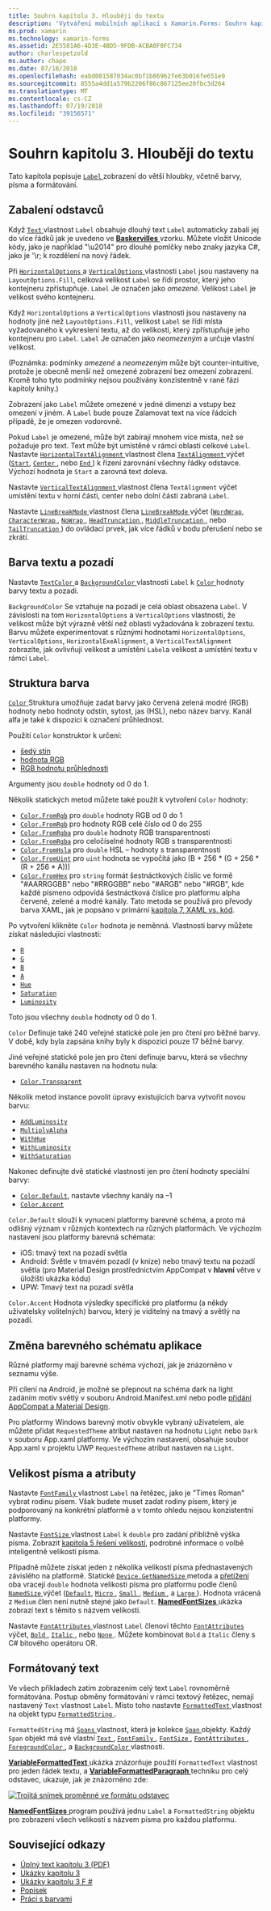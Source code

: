 ```yaml
---
title: Souhrn kapitolu 3. Hlouběji do textu
description: 'Vytváření mobilních aplikací s Xamarin.Forms: Souhrn kapitolu 3. Hlouběji do textu'
ms.prod: xamarin
ms.technology: xamarin-forms
ms.assetid: 2E5581A6-4D3E-4BD5-9FDB-ACBA0F0FC734
author: charlespetzold
ms.author: chape
ms.date: 07/18/2018
ms.openlocfilehash: eabd001587034ac0bf1b86962fe63b016fe651e9
ms.sourcegitcommit: 8555a4dd1a579b2206f86c867125ee20fbc3d264
ms.translationtype: MT
ms.contentlocale: cs-CZ
ms.lasthandoff: 07/19/2018
ms.locfileid: "39156571"
---
```

# <a name="summary-of-chapter-3-deeper-into-text"></a>Souhrn kapitolu 3. Hlouběji do textu

Tato kapitola popisuje [ `Label` ](xref:Xamarin.Forms.Label) zobrazení do větší hloubky, včetně barvy, písma a formátování.

## <a name="wrapping-paragraphs"></a>Zabalení odstavců

Když [ `Text` ](xref:Xamarin.Forms.Label.Text) vlastnost `Label` obsahuje dlouhý text `Label` automaticky zabalí jej do více řádků jak je uvedeno ve [ **Baskervilles** ](https://github.com/xamarin/xamarin-forms-book-samples/tree/master/Chapter03/Baskervilles) vzorku. Můžete vložit Unicode kódy, jako je například "\u2014" pro dlouhé pomlčky nebo znaky jazyka C#, jako je '\r; k rozdělení na nový řádek.

Při [ `HorizontalOptions` ](xref:Xamarin.Forms.View.HorizontalOptions) a [ `VerticalOptions` ](xref:Xamarin.Forms.View.VerticalOptions) vlastnosti `Label` jsou nastaveny na `LayoutOptions.Fill`, celková velikost `Label` se řídí prostor, který jeho kontejneru zpřístupňuje. `Label` Je označen jako *omezené*. Velikost `Label` je velikost svého kontejneru.

Když `HorizontalOptions` a `VerticalOptions` vlastnosti jsou nastaveny na hodnoty jiné než `LayoutOptions.Fill`, velikost `Label` se řídí místa vyžadovaného k vykreslení textu, až do velikosti, který zpřístupňuje jeho kontejneru pro `Label`. `Label` Je označen jako *neomezeným* a určuje vlastní velikost.

(Poznámka: podmínky *omezené* a *neomezeným* může být counter-intuitive, protože je obecně menší než omezené zobrazení bez omezení zobrazení. Kromě toho tyto podmínky nejsou používány konzistentně v rané fázi kapitoly knihy.)

Zobrazení jako `Label` můžete omezené v jedné dimenzi a vstupy bez omezení v jiném. A `Label` bude pouze Zalamovat text na více řádcích případě, že je omezen vodorovně.

Pokud `Label` je omezené, může být zabírají mnohem více místa, než se požaduje pro text. Text může být umístěné v rámci oblasti celkové `Label`. Nastavte [ `HorizontalTextAlignment` ](xref:Xamarin.Forms.Label.HorizontalTextAlignment) vlastnost člena [ `TextAlignment` ](xref:Xamarin.Forms.TextAlignment) výčet ([`Start`](xref:Xamarin.Forms.TextAlignment.Start), [ `Center` ](xref:Xamarin.Forms.TextAlignment.Center), nebo [ `End` ](xref:Xamarin.Forms.TextAlignment.Center)) k řízení zarovnání všechny řádky odstavce. Výchozí hodnota je `Start` a zarovná text doleva.

Nastavte [ `VerticalTextAlignment` ](xref:Xamarin.Forms.Label.VerticalTextAlignment) vlastnost člena `TextAlignment` výčet umístění textu v horní části, center nebo dolní části zabraná `Label`.

Nastavte [ `LineBreakMode` ](xref:Xamarin.Forms.Label.LineBreakMode) vlastnost člena [ `LineBreakMode` ](xref:Xamarin.Forms.LineBreakMode) výčet ([`WordWrap`](xref:Xamarin.Forms.LineBreakMode.WordWrap), [ `CharacterWrap` ](xref:Xamarin.Forms.LineBreakMode.CharacterWrap), [ `NoWrap` ](xref:Xamarin.Forms.LineBreakMode.NoWrap), [ `HeadTruncation` ](xref:Xamarin.Forms.LineBreakMode.HeadTruncation), [ `MiddleTruncation` ](xref:Xamarin.Forms.LineBreakMode.MiddleTruncation), nebo [ `TailTruncation` ](xref:Xamarin.Forms.LineBreakMode.TailTruncation)) do ovládací prvek, jak více řádků v bodu přerušení nebo se zkrátí.

## <a name="text-and-background-colors"></a>Barva textu a pozadí

Nastavte [ `TextColor` ](xref:Xamarin.Forms.Label.TextColor) a [ `BackgroundColor` ](xref:Xamarin.Forms.VisualElement.BackgroundColor) vlastnosti `Label` k [ `Color` ](xref:Xamarin.Forms.Color) hodnoty barvy textu a pozadí.

`BackgroundColor` Se vztahuje na pozadí je celá oblast obsazena `Label`. V závislosti na tom `HorizontalOptions` a `VerticalOptions` vlastnosti, že velikost může být výrazně větší než oblasti vyžadována k zobrazení textu. Barvu můžete experimentovat s různými hodnotami `HorizontalOptions`, `VerticalOptions`, `HorizontalExeAlignment`, a `VerticalTextAlignment` zobrazíte, jak ovlivňují velikost a umístění `Label`a velikost a umístění textu v rámci `Label`.

## <a name="the-color-structure"></a>Struktura barva

[ `Color` ](xref:Xamarin.Forms.Color) Struktura umožňuje zadat barvy jako červená zelená modré (RGB) hodnoty nebo hodnoty odstín, sytost, jas (HSL), nebo název barvy. Kanál alfa je také k dispozici k označení průhlednost.

Použití `Color` konstruktor k určení:

- [šedý stín](xref:Xamarin.Forms.Color.%23ctor(System.Double))
- [hodnota RGB](xref:Xamarin.Forms.Color.%23ctor(System.Double,System.Double,System.Double))
- [RGB hodnotu průhlednosti](xref:Xamarin.Forms.Color.%23ctor(System.Double,System.Double,System.Double,System.Double))

Argumenty jsou `double` hodnoty od 0 do 1.

Několik statických metod můžete také použít k vytvoření `Color` hodnoty:

- [`Color.FromRgb`](xref:Xamarin.Forms.Color.FromRgb(System.Double,System.Double,System.Double)) pro `double` hodnoty RGB od 0 do 1
- [`Color.FromRgb`](xref:Xamarin.Forms.Color.FromRgb(System.Int32,System.Int32,System.Int32)) pro hodnoty RGB celé číslo od 0 do 255
- [`Color.FromRgba`](xref:Xamarin.Forms.Color.FromRgba(System.Double,System.Double,System.Double,System.Double)) pro `double` hodnoty RGB transparentnosti
- [`Color.FromRgba`](xref:Xamarin.Forms.Color.FromRgba(System.Int32,System.Int32,System.Int32,System.Int32)) pro celočíselné hodnoty RGB s transparentnosti
- [`Color.FromHsla`](xref:Xamarin.Forms.Color.FromHsla(System.Double,System.Double,System.Double,System.Double)) pro `double` HSL – hodnoty s transparentnosti
- [`Color.FromUint`](xref:Xamarin.Forms.Color.FromUint(System.UInt32)) pro `uint` hodnota se vypočítá jako (B + 256 * (G + 256 * (R + 256 * A)))
- [`Color.FromHex`](xref:Xamarin.Forms.Color.FromHex(System.String)) pro `string` formát šestnáctkových číslic ve formě "#AARRGGBB" nebo "#RRGGBB" nebo "#ARGB" nebo "#RGB", kde každé písmeno odpovídá šestnáctková číslice pro platformu alpha červené, zelené a modré kanály. Tato metoda se používá pro převody barva XAML, jak je popsáno v primární [kapitola 7, XAML vs. kód](~/xamarin-forms/creating-mobile-apps-xamarin-forms/summaries/chapter07.md).

Po vytvoření klikněte `Color` hodnota je neměnná. Vlastnosti barvy můžete získat následující vlastnosti:

- [`R`](xref:Xamarin.Forms.Color.R)
- [`G`](xref:Xamarin.Forms.Color.G)
- [`B`](xref:Xamarin.Forms.Color.B)
- [`A`](xref:Xamarin.Forms.Color.A)
- [`Hue`](xref:Xamarin.Forms.Color.Hue)
- [`Saturation`](xref:Xamarin.Forms.Color.Saturation)
- [`Luminosity`](xref:Xamarin.Forms.Color.Luminosity)

Toto jsou všechny `double` hodnoty od 0 do 1.

`Color` Definuje také 240 veřejné statické pole jen pro čtení pro běžné barvy. V době, kdy byla zapsána knihy byly k dispozici pouze 17 běžné barvy.

Jiné veřejné statické pole jen pro čtení definuje barvu, která se všechny barevného kanálu nastaven na hodnotu nula:

- [`Color.Transparent`](xref:Xamarin.Forms.Color.Transparent)

Několik metod instance povolit úpravy existujících barva vytvořit novou barvu:

- [`AddLuminosity`](xref:Xamarin.Forms.Color.AddLuminosity(System.Double))
- [`MultiplyAlpha`](xref:Xamarin.Forms.Color.MultiplyAlpha(System.Double))
- [`WithHue`](xref:Xamarin.Forms.Color.WithHue(System.Double))
- [`WithLuminosity`](xref:Xamarin.Forms.Color.WithLuminosity(System.Double))
- [`WithSaturation`](xref:Xamarin.Forms.Color.WithSaturation(System.Double))

Nakonec definujte dvě statické vlastnosti jen pro čtení hodnoty speciální barvy:

- [`Color.Default`](xref:Xamarin.Forms.Color.Default), nastavte všechny kanály na &ndash;1
- [`Color.Accent`](xref:Xamarin.Forms.Color.Accent)

`Color.Default` slouží k vynucení platformy barevné schéma, a proto má odlišný význam v různých kontextech na různých platformách. Ve výchozím nastavení jsou platformy barevná schémata:

- iOS: tmavý text na pozadí světla
- Android: Světle v tmavém pozadí (v knize) nebo tmavý textu na pozadí světla (pro Material Design prostřednictvím AppCompat v **hlavní** větve v úložišti ukázka kódu)
- UPW: Tmavý text na pozadí světla

`Color.Accent` Hodnota výsledky specifické pro platformu (a někdy uživatelsky volitelných) barvou, který je viditelný na tmavý a světlý na pozadí.

## <a name="changing-the-application-color-scheme"></a>Změna barevného schématu aplikace

Různé platformy mají barevné schéma výchozí, jak je znázorněno v seznamu výše.

Při cílení na Android, je možné se přepnout na schéma dark na light zadáním motiv světlý v souboru Android.Manifest.xml nebo podle [přidání AppCompat a Material Design](~/xamarin-forms/platform/android/appcompat.md).

Pro platformy Windows barevný motiv obvykle vybraný uživatelem, ale můžete přidat `RequestedTheme` atribut nastaven na hodnotu `Light` nebo `Dark` v souboru App.xaml platformy. Ve výchozím nastavení, obsahuje soubor App.xaml v projektu UWP `RequestedTheme` atribut nastaven na `Light`.

## <a name="font-sizes-and-attributes"></a>Velikost písma a atributy

Nastavte [ `FontFamily` ](xref:Xamarin.Forms.Label.FontFamily) vlastnost `Label` na řetězec, jako je "Times Roman" vybrat rodinu písem. Však budete muset zadat rodiny písem, který je podporovaný na konkrétní platformě a v tomto ohledu nejsou konzistentní platformy.

Nastavte [ `FontSize` ](xref:Xamarin.Forms.Label.FontSize) vlastnost `Label` k `double` pro zadání přibližně výška písma. Zobrazit [kapitola 5 řešení velikostí](chapter05.md), podrobné informace o volbě inteligentně velikostí písma.

Případně můžete získat jeden z několika velikostí písma přednastavených závislého na platformě. Statické [ `Device.GetNamedSize` ](xref:Xamarin.Forms.Device.GetNamedSize(Xamarin.Forms.NamedSize,System.Type)) metoda a [přetížení](xref:Xamarin.Forms.Device.GetNamedSize(Xamarin.Forms.NamedSize,Xamarin.Forms.Element)) oba vracejí `double` hodnota velikosti písma pro platformu podle členů [ `NamedSize` ](xref:Xamarin.Forms.NamedSize)výčet ([`Default`](xref:Xamarin.Forms.NamedSize.Default), [ `Micro` ](xref:Xamarin.Forms.NamedSize.Micro), [ `Small` ](xref:Xamarin.Forms.NamedSize.Small), [ `Medium` ](xref:Xamarin.Forms.NamedSize.Medium),  a [ `Large` ](xref:Xamarin.Forms.NamedSize.Large)). Hodnota vrácená z `Medium` člen není nutně stejné jako `Default`. [ **NamedFontSizes** ](https://github.com/xamarin/xamarin-forms-book-samples/tree/master/Chapter03/NamedFontSizes) ukázka zobrazí text s těmito s názvem velikosti.

Nastavte [ `FontAttributes` ](xref:Xamarin.Forms.Label.FontAttributes) vlastnost `Label` členovi těchto [ `FontAttributes` ](xref:Xamarin.Forms.FontAttributes) výčet, [ `Bold` ](xref:Xamarin.Forms.FontAttributes.Bold), [ `Italic` ](xref:Xamarin.Forms.FontAttributes.Italic), nebo [ `None` ](xref:Xamarin.Forms.FontAttributes.None). Můžete kombinovat `Bold` a `Italic` členy s C# bitového operátoru OR.

## <a name="formatted-text"></a>Formátovaný text

Ve všech příkladech zatím zobrazením celý text `Label` rovnoměrně formátována. Postup obměny formátování v rámci textový řetězec, nemají nastavený `Text` vlastnost `Label`. Místo toho nastavte [ `FormattedText` ](xref:Xamarin.Forms.Label.FormattedText) vlastnost na objekt typu [ `FormattedString` ](xref:Xamarin.Forms.FormattedString).

`FormattedString` má [ `Spans` ](xref:Xamarin.Forms.FormattedString.Spans) vlastnost, která je kolekce [ `Span` ](xref:Xamarin.Forms.Span) objekty. Každý `Span` objekt má své vlastní [ `Text` ](xref:Xamarin.Forms.Span.Text), [ `FontFamily` ](xref:Xamarin.Forms.Span.FontFamily), [ `FontSize` ](xref:Xamarin.Forms.Span.FontSize), [ `FontAttributes` ](xref:Xamarin.Forms.Span.FontAttributes), [ `ForegroundColor` ](xref:Xamarin.Forms.Span.ForegroundColor), a [ `BackgroundColor` ](xref:Xamarin.Forms.Span.BackgroundColor) vlastnosti.

[ **VariableFormattedText** ](https://github.com/xamarin/xamarin-forms-book-samples/tree/master/Chapter03/VarFormText) ukázka znázorňuje použití `FormattedText` vlastnost pro jeden řádek textu, a [ **VariableFormattedParagraph** ](https://github.com/xamarin/xamarin-forms-book-samples/tree/master/Chapter03/VarFormPara) techniku pro celý odstavec, ukazuje, jak je znázorněno zde:

[![Trojitá snímek proměnné ve formátu odstavec](images/ch03fg06-small.png "proměnné ve formátu textu popisku")](images/ch03fg06-large.png#lightbox "proměnné ve formátu textu popisku")

[ **NamedFontSizes** ](https://github.com/xamarin/xamarin-forms-book-samples/tree/master/Chapter03/NamedFontSizes) program používá jednu `Label` a `FormattedString` objektu pro zobrazení všech velikostí s názvem písma pro každou platformu.



## <a name="related-links"></a>Související odkazy

- [Úplný text kapitolu 3 (PDF)](https://download.xamarin.com/developer/xamarin-forms-book/XamarinFormsBook-Ch03-Apr2016.pdf)
- [Ukázky kapitolu 3](https://github.com/xamarin/xamarin-forms-book-samples/tree/master/Chapter03)
- [Ukázky kapitolu 3 F #](https://github.com/xamarin/xamarin-forms-book-samples/tree/master/Chapter03/FS)
- [Popisek](~/xamarin-forms/user-interface/text/label.md)
- [Práci s barvami](~/xamarin-forms/user-interface/colors.md)
